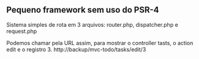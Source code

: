 ## Pequeno framework sem uso do PSR-4

Sistema simples de rota em 3 arquivos: router.php, dispatcher.php e request.php

Podemos chamar pela URL assim, para mostrar o controller tasts, o action edit e o registro 3.
http://backup/mvc-todo/tasks/edit/3
